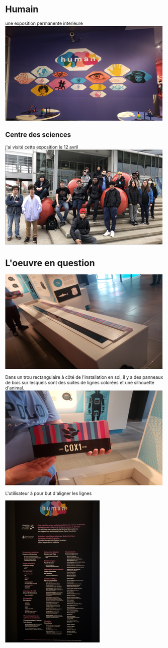 # Humain
une exposition permanente interieure<br>
<img src="media/human_affiche.jpg" width="500" height="300">
## Centre des sciences
j'ai visité cette exposition le 12 avril<br>
<img src="media/centre_sciences_devans.png" width="500" height="300">

# L'oeuvre en question
<img src="media/oeuvre_en_soi.jpg" width="500" height="300">

Dans un trou rectangulaire à côté de l'installation en soi, il y a des panneaux de bois sur lesquels sont des suites de lignes colorées et une silhouette d'animal.<br>
<img src="media/plaques_en_bois.jpg" width="500" height="300">

L'utilisateur à pour but d'aligner les lignes 

<img src="media/human_cartel.jpg" width="300" height="450">

